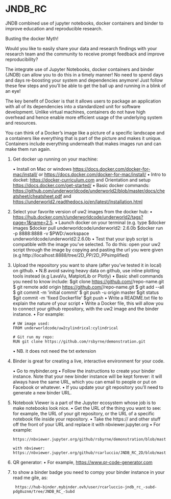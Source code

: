 # JNDB_RC
JNDB combined use of jupyter notebooks, docker containers and binder to improve education and reproducible research.

Busting the docker Myth!   

Would you like to easily share your data and research findings with your research team and the community to receive prompt feedback and improve reproducibility?

The  integrate use of Jupyter Notebooks, docker containers and binder (JNDB) can allow you to do this in a timely manner! No need to spend days and days re-boosting your system and dependencies anymore! Just follow these few steps and you’ll be able to get the ball up and running in a blink of an eye! 

The key benefit of Docker is that it allows users to package an application with all of its dependencies into a standardized unit for software development. Unlike virtual machines, containers do not have high overhead and hence enable more efficient usage of the underlying system and resources.

You can think of a Docker’s image like a picture of a specific landscape and a
containers like everything that is part of the picture and makes it unique. Containers include everything underneath that makes images run and can make them run again.

1.	Get docker up running on your machine:

    •	Install on Mac or windows https://docs.docker.com/docker-for-mac/install/ or https://docs.docker.com/docker-for-mac/install/
    •	Intro to docket: https://docker-curriculum.com and Orientation and setup https://docs.docker.com/get-started/
    •	Basic docker commands: https://github.com/underworldcode/underworld2/blob/master/docs/cheatsheet/cheatsheet.pdf and https://underworld2.readthedocs.io/en/latest/Installation.html

2.	Select your favorite version of uw2 images from the docker hub:
    •	https://hub.docker.com/r/underworldcode/underworld2/tags?page=1&name=2.5. 
    •	 Launch docker on your terminal (e.g. type 
        $docker images
        $docker pull underworldcode/underworld2: 2.6.0b
        $docker run -p 8888:8888 -v $PWD:/workspace underworldcode/underworld2:2.6.0b 
    •	Test that your ipyb script is compatible with the image you’ve selected. To do this: open your uw2 script through the image by copying and pasting the url you were given (e.g  http://localhost:8888/tree/2D_PP/2D_PPsimplified)

3.	Upload the repository you want to share (after you’ve tested it in local) on github.
    •	 N.B avoid saving heavy data on github, use inline plotting tools instead (e.g LavaVu, MatplotLib or Plotly)
    •	Basic shell commands you need to know include:
        $git clone https://github.com/<username>/repo-name.git
        $ git remote add origin https://github.com/<username>/repo-name.git
        $ git add --all
        $ git commit -m 'initial commit'
        $ git push -u origin master
        $git status
        $git commit -m 'fixed Dockerfile'
        $git push
    •	Write a README.txt file to explain the nature of your script
    •	Write a Docker file, this will allow you to connect your github repository, with the uw2 image and the binder instance.
    •	For example:
    
    
        # UW image used:
        FROM underworldcode/uw2cylindrical:cylindrical

        # Git run my repo:
        RUN git clone https://github.com/rsbyrne/demonstration.git

    •	NB. it does not need the txt extension

4.	Binder is great for creating a live, interactive environment for your code.

    •	Go to mybinder.org
    •	Follow the instructions to create your binder instance. Note that your new binder instance will be kept forever: it will always have the same URL, which you can email to people or put on Facebook or whatever.
    •	If you update your git repository you’ll need to generate a new binder URL.

5.	Notebook Viewer is a part of the Jupyter ecosystem whose job is to make notebooks look nice.
    •	Get the URL of the thing you want to see: for example, the URL of your git repository, or the URL of a specific notebook file inside your repository.
    •	Take the https:// and other stuff off the front of your URL and replace it with nbviewer.jupyter.org
    •	For example:
        
        https://nbviewer.jupyter.org/github/rsbyrne/demonstration/blob/master/MS98_demo/MS98.ipynb

        with nbviewer:
        https://nbviewer.jupyter.org/github/rcarluccio/JNDB_RC_2D/blob/master/2D_PP/2D_PPsimplified/2D_PP.ipynb#

6.	QR generator:
    •	For example, https://www.qr-code-generator.com


7. to show a binder badge you need to compy your binder instance in your read me gile, as:

        https://hub-binder.mybinder.ovh/user/rcarluccio-jndb_rc_-subd-pdg8uznm/tree/JNDB_RC_-Subd
        
